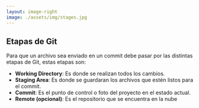 ```yaml
---
layout: image-right
image: ./assets/img/stages.jpg
---
```


<div class="flex h-full flex-col items-center justify-center">

  <div class="w-full">

  ## Etapas de Git
  </div>

  <div>

  Para que un archivo sea enviado en un commit debe pasar por las distintas etapas de Git, estas etapas son:

  - **Working Directory**: Es donde se realizan todos los cambios.
  - **Staging Area**: Es donde se guardaran los archivos que estén listos para el commit.
  - **Commit**: Es el punto de control o foto del proyecto en el estado actual.
  - **Remote (opcional)**: Es el repositorio que se encuentra en la nube
  </div>

</div>
